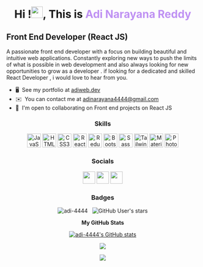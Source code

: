 <h1 align="center">Hi !<img src="https://media.giphy.com/media/hvRJCLFzcasrR4ia7z/giphy.gif" width="30px"/>, This is <span style="color:#BF91F3;">Adi Narayana Reddy</span></h1>

Front End Developer (React JS)
------------------------------

A passionate front end developer with a focus on building beautiful and intuitive web applications. Constantly exploring new ways to push the limits of what is possible in web development and also always looking for new opportunities to grow as a developer . if looking for a dedicated and skilled React Developer , i would love to hear from you.

* 🖥️  See my portfolio at [adiweb.dev](http://adiweb.dev)
* ✉️  You can contact me at [adinarayana4444@gmail.com](mailto:adinarayana4444@gmail.com)
* 🤝  I'm open to collaborating on Front end projects on React JS

<h3 align="center">Skills</h3>


<p align="center">
<a href="https://developer.mozilla.org/en-US/docs/Web/JavaScript" target="_blank" rel="noreferrer"><img src="https://raw.githubusercontent.com/danielcranney/readme-generator/main/public/icons/skills/javascript-colored.svg" width="36" height="36" alt="JavaScript" /></a>
<a href="https://developer.mozilla.org/en-US/docs/Glossary/HTML5" target="_blank" rel="noreferrer"><img src="https://raw.githubusercontent.com/danielcranney/readme-generator/main/public/icons/skills/html5-colored.svg" width="36" height="36" alt="HTML5" /></a>
<a href="https://www.w3.org/TR/CSS/#css" target="_blank" rel="noreferrer"><img src="https://raw.githubusercontent.com/danielcranney/readme-generator/main/public/icons/skills/css3-colored.svg" width="36" height="36" alt="CSS3" /></a>
<a href="https://reactjs.org/" target="_blank" rel="noreferrer"><img src="https://raw.githubusercontent.com/danielcranney/readme-generator/main/public/icons/skills/react-colored.svg" width="36" height="36" alt="React" /></a>
<a href="https://redux.js.org/" target="_blank" rel="noreferrer"><img src="https://raw.githubusercontent.com/danielcranney/readme-generator/main/public/icons/skills/redux-colored.svg" width="36" height="36" alt="Redux" /></a>
<a href="https://getbootstrap.com/" target="_blank" rel="noreferrer"><img src="https://raw.githubusercontent.com/danielcranney/readme-generator/main/public/icons/skills/bootstrap-colored.svg" width="36" height="36" alt="Bootstrap" /></a>
<a href="https://sass-lang.com/" target="_blank" rel="noreferrer"><img src="https://raw.githubusercontent.com/danielcranney/readme-generator/main/public/icons/skills/sass-colored.svg" width="36" height="36" alt="Sass" /></a>
<a href="https://tailwindcss.com/" target="_blank" rel="noreferrer"><img src="https://raw.githubusercontent.com/danielcranney/readme-generator/main/public/icons/skills/tailwindcss-colored.svg" width="36" height="36" alt="TailwindCSS" /></a>
<a href="https://mui.com/" target="_blank" rel="noreferrer"><img src="https://raw.githubusercontent.com/danielcranney/readme-generator/main/public/icons/skills/materialui-colored.svg" width="36" height="36" alt="Material UI" /></a>
<a href="https://www.adobe.com/uk/products/photoshop.html" target="_blank" rel="noreferrer"><img src="https://raw.githubusercontent.com/danielcranney/readme-generator/main/public/icons/skills/photoshop-colored.svg" width="36" height="36" alt="Photoshop" /></a>
</p>


### <p align="center">Socials</p>

<p align="center"> <a href="https://www.github.com/adi-4444" target="_blank" rel="noreferrer"><img src="https://raw.githubusercontent.com/danielcranney/readme-generator/main/public/icons/socials/github.svg" width="32" height="32" /></a> <a href="https://www.linkedin.com/in/adi4444" target="_blank" rel="noreferrer"><img src="https://raw.githubusercontent.com/danielcranney/readme-generator/main/public/icons/socials/linkedin.svg" width="32" height="32" /></a> <a href="https://www.twitter.com/iamAdiNarayana" target="_blank" rel="noreferrer"><img src="https://raw.githubusercontent.com/danielcranney/readme-generator/main/public/icons/socials/twitter.svg" width="32" height="32" /></a></p>

### <p align="center">Badges</p>

<p align="center"> <img src="https://komarev.com/ghpvc/?username=adi-4444&label=Profile%20views&color=0890B1&style=for-the-badge&labelColor=1A1B27" alt="adi-4444" /> &nbsp; <img alt="GitHub User's stars" src="https://img.shields.io/github/stars/adi-4444?color=0890B1&logo=github&style=for-the-badge"> </p>
<p align="center"><b>My GitHub Stats</b></p>

<p align="center"><a href="http://www.github.com/adi-4444"><img src="https://github-readme-stats.vercel.app/api?username=adi-4444&show_icons=true&hide=&count_private=true&title_color=0891b2&text_color=ffffff&icon_color=0891b2&bg_color=1c1917&hide_border=true&show_icons=true" alt="adi-4444's GitHub stats" /></a></p>

<p align="center"><a href="http://www.github.com/adi-4444"><img src="https://github-readme-streak-stats.herokuapp.com/?user=adi-4444&stroke=ffffff&background=1c1917&ring=0891b2&fire=0891b2&currStreakNum=ffffff&currStreakLabel=0891b2&sideNums=ffffff&sideLabels=ffffff&dates=ffffff&hide_border=true" /></a></p>

<p align="center"><img align="center" src="http://github-profile-summary-cards.vercel.app/api/cards/profile-details?username=adi-4444&theme=github_dark" /></p>
